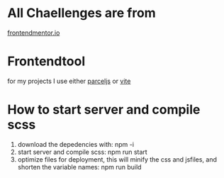 # All Chaellenges are from

[frontendmentor.io](https://www.frontendmentor.io/)

# Frontendtool

for my projects I use either [parceljs](https://www.frontendmentor.io/) or [vite](https://vitejs.dev/)

# How to start server and compile scss

1. download the depedencies with: npm -i
2. start server and compile scss: npm run start
3. optimize files for deployment, this will minify the css and jsfiles, and shorten the variable names: npm run build
